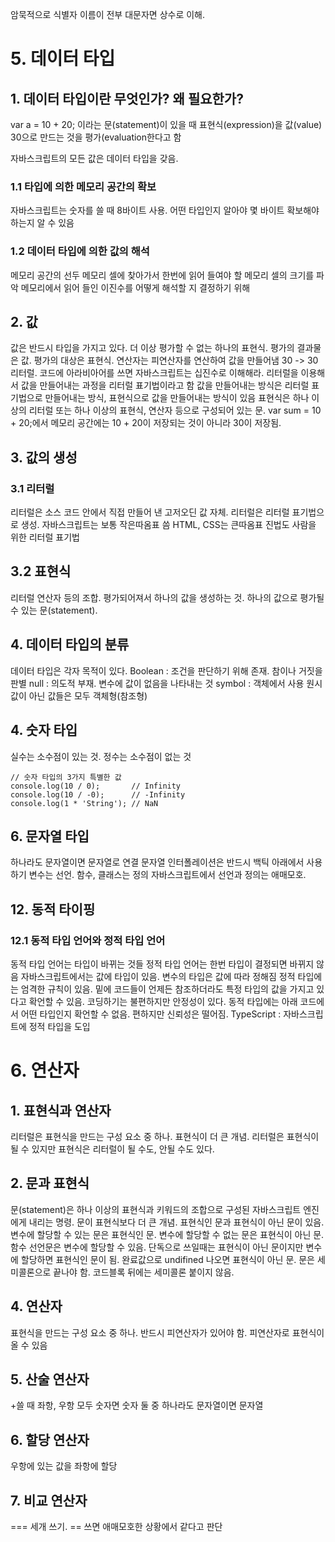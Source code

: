 암묵적으로 식별자 이름이 전부 대문자면 상수로 이해.

# 5. 데이터 타입
## 1. 데이터 타입이란 무엇인가? 왜 필요한가?
var a = 10 + 20; 이라는 문(statement)이  있을 때
표현식(expression)을 값(value) 30으로 만드는 것을 평가(evaluation한다고 함

자바스크립트의 모든 값은 데이터 타입을 갖음.

### 1.1 타입에 의한 메모리 공간의 확보
자바스크립트는 숫자를 쓸 때 8바이트 사용.
어떤 타입인지 알아야 몇 바이트 확보해야하는지 알 수 있음
### 1.2 데이터 타입에 의한 값의 해석
메모리 공간의 선두 메모리 셀에 찾아가서 한번에 읽어 들여야 할 메모리 셀의 크기를 파악
메모리에서 읽어 들인 이진수를 어떻게 해석할 지 결정하기 위해

## 2. 값
값은 반드시 타입을 가지고 있다. 더 이상 평가할 수 없는 하나의 표현식. 평가의 결과물은 값. 평가의 대상은 표현식.
연산자는 피연산자를 연산하여 값을 만들어냄
30 -> 30 리터럴. 코드에 아라비아어를 쓰면 자바스크립트는 십진수로 이해해라.
리터럴을 이용해서 값을 만들어내는 과정을 리터럴 표기법이라고 함
값을 만들어내는 방식은 리터럴 표기법으로 만들어내는 방식, 표현식으로 값을 만들어내는 방식이 있음
표현식은 하나 이상의 리터럴 또는 하나 이상의 표현식, 연산자 등으로 구성되어 있는 문.
var sum = 10 + 20;에서 메모리 공간에는 10 + 20이 저장되는 것이 아니라 30이 저장됨.

## 3. 값의 생성
### 3.1 리터럴
리터럴은 소스 코드 안에서 직접 만들어 낸 고저오딘 값 자체. 리터럴은 리터럴 표기법으로 생성.
자바스크립트는 보통 작은따옴표 씀
HTML, CSS는 큰따옴표
진법도 사람을 위한 리터럴 표기법

## 3.2 표현식
리터럴 연산자 등의 조합. 평가되어져서 하나의 값을 생성하는 것. 하나의 값으로 평가될 수 있는 문(statement).


## 4. 데이터 타입의 분류
데이터 타입은 각자 목적이 있다.
Boolean : 조건을 판단하기 위해 존재. 참이나 거짓을 판별
null : 의도적 부재. 변수에 값이 없음을 나타내는 것
symbol : 객체에서 사용
원시값이 아닌 값들은 모두 객체형(참조형)

## 4. 숫자 타입
실수는 소수점이 있는 것.
정수는 소수점이 없는 것

```
// 숫자 타입의 3가지 특별한 값
console.log(10 / 0);       // Infinity
console.log(10 / -0);      // -Infinity
console.log(1 * 'String'); // NaN
```

## 6. 문자열 타입
하나라도 문자열이면 문자열로 연결
문자열 인터폴레이션은 반드시 백틱 아래에서 사용하기
변수는 선언. 함수, 클래스는 정의
자바스크립트에서 선언과 정의는 애매모호.

## 12. 동적 타이핑
### 12.1 동적 타입 언어와 정적 타입 언어
동적 타입 언어는 타입이 바뀌는 것들
정적 타입 언어는 한번 타입이 결정되면 바뀌지 않음
자바스크립트에서는 값에 타입이 있음. 변수의 타입은 값에 따라 정해짐
정적 타입에는 엄격한 규칙이 있음. 밑에 코드들이 언제든 참조하더라도 특정 타입의 값을 가지고 있다고 확언할 수 있음. 코딩하기는 불편하지만 안정성이 있다.
동적 타입에는 아래 코드에서 어떤 타입인지 확언할 수 없음. 편하지만 신뢰성은 떨어짐.
TypeScript : 자바스크립트에 정적 타입을 도입

# 6. 연산자
## 1. 표현식과 연산자
리터럴은 표현식을 만드는 구성 요소 중 하나. 표현식이 더 큰 개념. 리터럴은 표현식이 될 수 있지만 표현식은 리터럴이 될 수도, 안될 수도 있다.

## 2. 문과 표현식
문(statement)은 하나 이상의 표현식과 키워드의 조합으로 구성된 자바스크립트 엔진에게 내리는 명령. 문이 표현식보다 더 큰 개념. 표현식인 문과 표현식이 아닌 문이 있음. 변수에 할당할 수 있는 문은 표현식인 문. 변수에 할당할 수 없는 문은 표현식이 아닌 문.
함수 선언문은 변수에 할당할 수 있음. 단독으로 쓰일때는 표현식이 아닌 문이지만 변수에 할당하면 표현식인 문이 됨.
완료값으로 undifined 나오면 표현식이 아닌 문. 문은 세미콜론으로 끝나야 함. 코드블록 뒤에는 세미콜론 붙이지 않음.

## 4. 연산자
표현식을 만드는 구성 요소 중 하나. 반드시 피연산자가 있어야 함. 피연산자로 표현식이 올 수 있음

## 5. 산술 연산자
+쓸 때 좌항, 우항 모두 숫자면 숫자
둘 중 하나라도 문자열이면 문자열

## 6. 할당 연산자
우항에 있는 값을 좌항에 할당

## 7. 비교 연산자
=== 세개 쓰기.
== 쓰면 애매모호한 상황에서 같다고 판단

